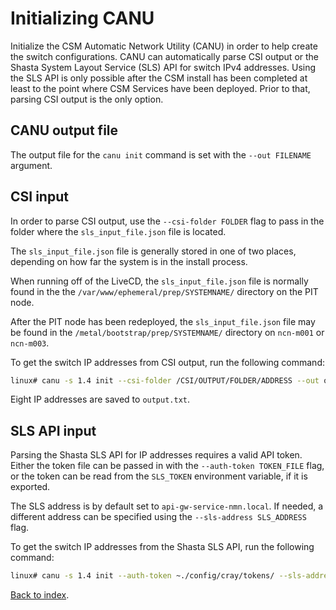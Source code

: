 # Initializing CANU

Initialize the CSM Automatic Network Utility (CANU) in order to help create the switch configurations. CANU can automatically parse CSI output or
the Shasta System Layout Service (SLS) API for switch IPv4 addresses. Using the SLS API is only possible after the CSM install has been completed
at least to the point where CSM Services have been deployed. Prior to that, parsing CSI output is the only option.

## CANU output file

The output file for the `canu init` command is set with the `--out FILENAME` argument.

## CSI input

In order to parse CSI output, use the `--csi-folder FOLDER` flag to pass in the folder where the `sls_input_file.json` file is located.

The `sls_input_file.json` file is generally stored in one of two places, depending on how far the system is in the install process.

When running off of the LiveCD, the `sls_input_file.json` file is normally found in the the `/var/www/ephemeral/prep/SYSTEMNAME/` directory on the PIT node.

After the PIT node has been redeployed, the `sls_input_file.json` file may be found in the `/metal/bootstrap/prep/SYSTEMNAME/` directory on `ncn-m001` or `ncn-m003`.

To get the switch IP addresses from CSI output, run the following command:

```bash
linux# canu -s 1.4 init --csi-folder /CSI/OUTPUT/FOLDER/ADDRESS --out output.txt
```

Eight IP addresses are saved to `output.txt`.

## SLS API input

Parsing the Shasta SLS API for IP addresses requires a valid API token. Either the token file can be passed in with the
`--auth-token TOKEN_FILE` flag, or the token can be read from the `SLS_TOKEN` environment variable, if it is exported.

The SLS address is by default set to `api-gw-service-nmn.local`. If needed, a different address can be specified using the `--sls-address SLS_ADDRESS` flag.

To get the switch IP addresses from the Shasta SLS API, run the following command:

```bash
linux# canu -s 1.4 init --auth-token ~./config/cray/tokens/ --sls-address 1.2.3.4 --out output.txt
```

[Back to index](index.md).
